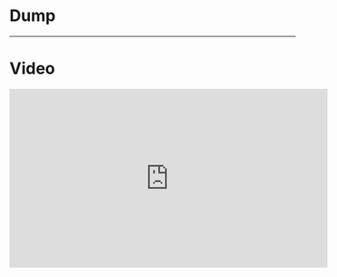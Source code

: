 # Dump 


---
# Video


<iframe width="560" height="315" src="https://www.youtube.com/embed/X1PQ7zzltz4?si=To0IHm3vHpvBxs7s" title="YouTube video player" frameborder="0" allow="accelerometer; autoplay; clipboard-write; encrypted-media; gyroscope; picture-in-picture; web-share" allowfullscreen></iframe>